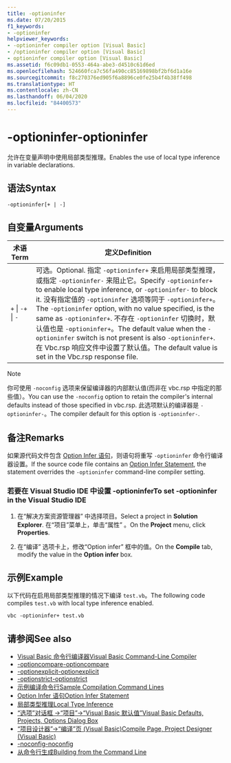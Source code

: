 ```yaml
---
title: -optioninfer
ms.date: 07/20/2015
f1_keywords:
- -optioninfer
helpviewer_keywords:
- -optioninfer compiler option [Visual Basic]
- /optioninfer compiler option [Visual Basic]
- optioninfer compiler option [Visual Basic]
ms.assetid: f6c09db1-0553-464a-abe3-d4510c61d6ed
ms.openlocfilehash: 524660fca7c56fa490cc85169898bf2bf6d1a16e
ms.sourcegitcommit: f8c270376ed905f6a8896ce0fe25b4f4b38ff498
ms.translationtype: HT
ms.contentlocale: zh-CN
ms.lasthandoff: 06/04/2020
ms.locfileid: "84400573"
---
```

# <a name="-optioninfer"></a><span data-ttu-id="cd034-102">-optioninfer</span><span class="sxs-lookup"><span data-stu-id="cd034-102">-optioninfer</span></span>
<span data-ttu-id="cd034-103">允许在变量声明中使用局部类型推理。</span><span class="sxs-lookup"><span data-stu-id="cd034-103">Enables the use of local type inference in variable declarations.</span></span>  
  
## <a name="syntax"></a><span data-ttu-id="cd034-104">语法</span><span class="sxs-lookup"><span data-stu-id="cd034-104">Syntax</span></span>  
  
```console  
-optioninfer[+ | -]  
```  
  
## <a name="arguments"></a><span data-ttu-id="cd034-105">自变量</span><span class="sxs-lookup"><span data-stu-id="cd034-105">Arguments</span></span>  
  
|<span data-ttu-id="cd034-106">术语</span><span class="sxs-lookup"><span data-stu-id="cd034-106">Term</span></span>|<span data-ttu-id="cd034-107">定义</span><span class="sxs-lookup"><span data-stu-id="cd034-107">Definition</span></span>|  
|---|---|  
|<span data-ttu-id="cd034-108">`+` &#124; `-`</span><span class="sxs-lookup"><span data-stu-id="cd034-108">`+` &#124; `-`</span></span>|<span data-ttu-id="cd034-109">可选。</span><span class="sxs-lookup"><span data-stu-id="cd034-109">Optional.</span></span> <span data-ttu-id="cd034-110">指定 `-optioninfer+` 来启用局部类型推理，或指定 `-optioninfer-` 来阻止它。</span><span class="sxs-lookup"><span data-stu-id="cd034-110">Specify `-optioninfer+` to enable local type inference, or `-optioninfer-` to block it.</span></span> <span data-ttu-id="cd034-111">没有指定值的 `-optioninfer` 选项等同于 `-optioninfer+`。</span><span class="sxs-lookup"><span data-stu-id="cd034-111">The `-optioninfer` option, with no value specified, is the same as `-optioninfer+`.</span></span> <span data-ttu-id="cd034-112">不存在 `-optioninfer` 切换时，默认值也是 `-optioninfer+`。</span><span class="sxs-lookup"><span data-stu-id="cd034-112">The default value when the `-optioninfer` switch is not present is also `-optioninfer+`.</span></span> <span data-ttu-id="cd034-113">在 Vbc.rsp 响应文件中设置了默认值。</span><span class="sxs-lookup"><span data-stu-id="cd034-113">The default value is set in the Vbc.rsp response file.</span></span>|  
  
> [!NOTE]
> <span data-ttu-id="cd034-114">你可使用 `-noconfig` 选项来保留编译器的内部默认值(而非在 vbc.rsp 中指定的那些值）。</span><span class="sxs-lookup"><span data-stu-id="cd034-114">You can use the `-noconfig` option to retain the compiler's internal defaults instead of those specified in vbc.rsp.</span></span> <span data-ttu-id="cd034-115">此选项默认的编译器是 `-optioninfer-`。</span><span class="sxs-lookup"><span data-stu-id="cd034-115">The compiler default for this option is `-optioninfer-`.</span></span>  
  
## <a name="remarks"></a><span data-ttu-id="cd034-116">备注</span><span class="sxs-lookup"><span data-stu-id="cd034-116">Remarks</span></span>  
 <span data-ttu-id="cd034-117">如果源代码文件包含 [Option Infer 语句](../../language-reference/statements/option-infer-statement.md)，则语句将重写 `-optioninfer` 命令行编译器设置。</span><span class="sxs-lookup"><span data-stu-id="cd034-117">If the source code file contains an [Option Infer Statement](../../language-reference/statements/option-infer-statement.md), the statement overrides the `-optioninfer` command-line compiler setting.</span></span>  
  
### <a name="to-set--optioninfer-in-the-visual-studio-ide"></a><span data-ttu-id="cd034-118">若要在 Visual Studio IDE 中设置 -optioninfer</span><span class="sxs-lookup"><span data-stu-id="cd034-118">To set -optioninfer in the Visual Studio IDE</span></span>  
  
1. <span data-ttu-id="cd034-119">在“解决方案资源管理器”  中选择项目。</span><span class="sxs-lookup"><span data-stu-id="cd034-119">Select a project in **Solution Explorer**.</span></span> <span data-ttu-id="cd034-120">在“项目”菜单上，单击“属性”   。</span><span class="sxs-lookup"><span data-stu-id="cd034-120">On the **Project** menu, click **Properties**.</span></span>  
  
2. <span data-ttu-id="cd034-121">在“编译”  选项卡上，修改“Option infer”  框中的值。</span><span class="sxs-lookup"><span data-stu-id="cd034-121">On the **Compile** tab, modify the value in the **Option infer** box.</span></span>  
  
## <a name="example"></a><span data-ttu-id="cd034-122">示例</span><span class="sxs-lookup"><span data-stu-id="cd034-122">Example</span></span>  
 <span data-ttu-id="cd034-123">以下代码在启用局部类型推理的情况下编译 `test.vb`。</span><span class="sxs-lookup"><span data-stu-id="cd034-123">The following code compiles `test.vb` with local type inference enabled.</span></span>  
  
```console
vbc -optioninfer+ test.vb  
```  
  
## <a name="see-also"></a><span data-ttu-id="cd034-124">请参阅</span><span class="sxs-lookup"><span data-stu-id="cd034-124">See also</span></span>

- [<span data-ttu-id="cd034-125">Visual Basic 命令行编译器</span><span class="sxs-lookup"><span data-stu-id="cd034-125">Visual Basic Command-Line Compiler</span></span>](index.md)
- [<span data-ttu-id="cd034-126">-optioncompare</span><span class="sxs-lookup"><span data-stu-id="cd034-126">-optioncompare</span></span>](optioncompare.md)
- [<span data-ttu-id="cd034-127">-optionexplicit</span><span class="sxs-lookup"><span data-stu-id="cd034-127">-optionexplicit</span></span>](optionexplicit.md)
- [<span data-ttu-id="cd034-128">-optionstrict</span><span class="sxs-lookup"><span data-stu-id="cd034-128">-optionstrict</span></span>](optionstrict.md)
- [<span data-ttu-id="cd034-129">示例编译命令行</span><span class="sxs-lookup"><span data-stu-id="cd034-129">Sample Compilation Command Lines</span></span>](sample-compilation-command-lines.md)
- [<span data-ttu-id="cd034-130">Option Infer 语句</span><span class="sxs-lookup"><span data-stu-id="cd034-130">Option Infer Statement</span></span>](../../language-reference/statements/option-infer-statement.md)
- [<span data-ttu-id="cd034-131">局部类型推理</span><span class="sxs-lookup"><span data-stu-id="cd034-131">Local Type Inference</span></span>](../../programming-guide/language-features/variables/local-type-inference.md)
- [<span data-ttu-id="cd034-132">“选项”对话框 ->“项目”->“Visual Basic 默认值”</span><span class="sxs-lookup"><span data-stu-id="cd034-132">Visual Basic Defaults, Projects, Options Dialog Box</span></span>](/visualstudio/ide/reference/visual-basic-defaults-projects-options-dialog-box)
- [<span data-ttu-id="cd034-133">“项目设计器”->“编译”页 (Visual Basic)</span><span class="sxs-lookup"><span data-stu-id="cd034-133">Compile Page, Project Designer (Visual Basic)</span></span>](/visualstudio/ide/reference/compile-page-project-designer-visual-basic)
- [<span data-ttu-id="cd034-134">-noconfig</span><span class="sxs-lookup"><span data-stu-id="cd034-134">-noconfig</span></span>](noconfig.md)
- [<span data-ttu-id="cd034-135">从命令行生成</span><span class="sxs-lookup"><span data-stu-id="cd034-135">Building from the Command Line</span></span>](building-from-the-command-line.md)
